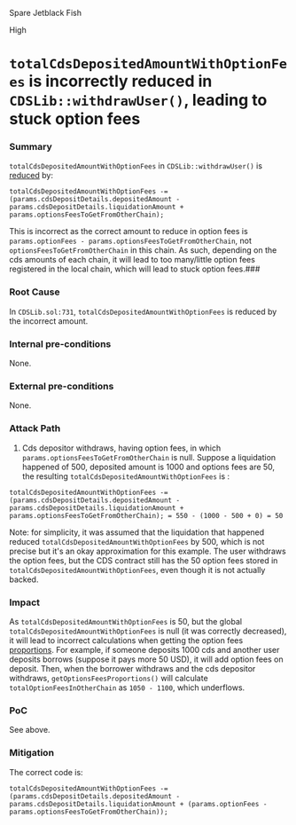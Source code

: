 Spare Jetblack Fish

High

# `totalCdsDepositedAmountWithOptionFees` is incorrectly reduced in `CDSLib::withdrawUser()`, leading to stuck option fees

### Summary

`totalCdsDepositedAmountWithOptionFees` in `CDSLib::withdrawUser()` is [reduced](https://github.com/sherlock-audit/2024-11-autonomint/blob/main/Blockchain/Blockchian/contracts/lib/CDSLib.sol#L731) by:
```solidity
totalCdsDepositedAmountWithOptionFees -= (params.cdsDepositDetails.depositedAmount - params.cdsDepositDetails.liquidationAmount + params.optionsFeesToGetFromOtherChain);
```
This is incorrect as the correct amount to reduce in option fees is `params.optionFees - params.optionsFeesToGetFromOtherChain`, not `optionsFeesToGetFromOtherChain` in this chain. As such, depending on the cds amounts of each chain, it will lead to too many/little option fees registered in the local chain, which will lead to stuck option fees.### 

### Root Cause

In `CDSLib.sol:731`, `totalCdsDepositedAmountWithOptionFees` is reduced by the incorrect amount.

### Internal pre-conditions

None.

### External pre-conditions

None.

### Attack Path

1. Cds depositor withdraws, having option fees, in which `params.optionsFeesToGetFromOtherChain` is null. Suppose a liquidation happened of 500, deposited amount is 1000 and options fees are 50, the resulting `totalCdsDepositedAmountWithOptionFees` is :
```solidity
totalCdsDepositedAmountWithOptionFees -= (params.cdsDepositDetails.depositedAmount - params.cdsDepositDetails.liquidationAmount + params.optionsFeesToGetFromOtherChain); = 550 - (1000 - 500 + 0) = 50
```
Note: for simplicity, it was assumed that the liquidation that happened reduced `totalCdsDepositedAmountWithOptionFees` by 500, which is not precise but it's an okay approximation for this example.
The user withdraws the option fees, but the CDS contract still has the 50 option fees stored in `totalCdsDepositedAmountWithOptionFees`, even though it is not actually backed.


### Impact

As `totalCdsDepositedAmountWithOptionFees` is 50, but the global `totalCdsDepositedAmountWithOptionFees` is null (it was correctly decreased), it will lead to incorrect calculations when getting the option fees [proportions](https://github.com/sherlock-audit/2024-11-autonomint/blob/main/Blockchain/Blockchian/contracts/lib/CDSLib.sol#L62). For example, if someone deposits 1000 cds and another user deposits borrows (suppose it pays more 50 USD), it will add option fees on deposit. Then, when the borrower withdraws and the cds depositor withdraws, `getOptionsFeesProportions()` will calculate `totalOptionFeesInOtherChain` as `1050 - 1100`, which underflows.

### PoC

See above.

### Mitigation

The correct code is:
```solidity
totalCdsDepositedAmountWithOptionFees -= (params.cdsDepositDetails.depositedAmount - params.cdsDepositDetails.liquidationAmount + (params.optionFees - params.optionsFeesToGetFromOtherChain));
```